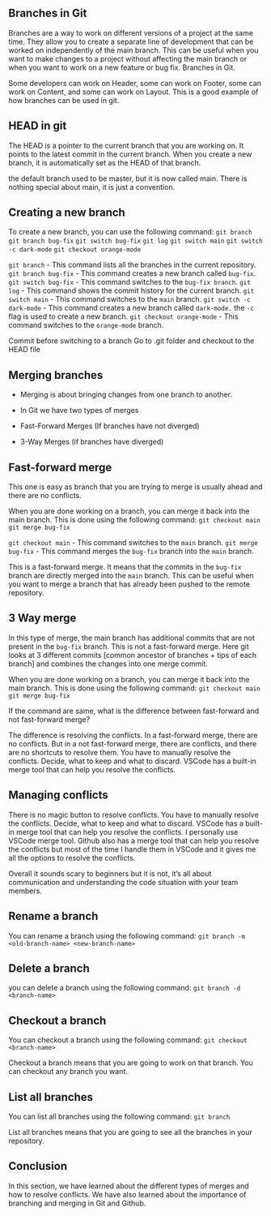 ## Branches in Git
Branches are a way to work on different versions of a project at the same time. They allow you to create a separate line of development that can be worked on independently of the main branch. This can be useful when you want to make changes to a project without affecting the main branch or when you want to work on a new feature or bug fix.
Branches in Git.


Some developers can work on Header, some can work on Footer, some can work on Content, and some can work on Layout. This is a good example of how branches can be used in git.

## HEAD in git
The HEAD is a pointer to the current branch that you are working on. It points to the latest commit in the current branch. When you create a new branch, it is automatically set as the HEAD of that branch.

the default branch used to be master, but it is now called main. There is nothing special about main, it is just a convention.

## Creating a new branch
To create a new branch, you can use the following command:
`git branch`
`git branch bug-fix`
`git switch bug-fix`
`git log`
`git switch main`
`git switch -c dark-mode`
`git checkout orange-mode`

`git branch` - This command lists all the branches in the current repository.
`git branch bug-fix` - This command creates a new branch called `bug-fix`.
`git switch bug-fix` - This command switches to the `bug-fix branch`.
`git log` - This command shows the commit history for the current branch.
`git switch main` - This command switches to the `main` branch.
`git switch -c dark-mode` - This command creates a new branch called `dark-mode.` the `-c` flag is used to create a new branch.
`git checkout orange-mode` - This command switches to the `orange-mode` branch.

Commit before switching to a branch
Go to .git folder and checkout to the HEAD file

## Merging branches
- Merging is about bringing changes from one branch to another.
- In Git we have two types of merges

- Fast-Forward Merges (If branches have not diverged)

- 3-Way Merges (if branches have diverged)

## Fast-forward merge
This one is easy as branch that you are trying to merge is usually ahead and there are no conflicts.

When you are done working on a branch, you can merge it back into the main branch. This is done using the following command:
`git checkout main`
`git merge bug-fix`


`git checkout main` - This command switches to the `main` branch.
`git merge bug-fix` - This command merges the `bug-fix` branch into the `main` branch.

This is a fast-forward merge. It means that the commits in the `bug-fix` branch are directly merged into the `main` branch. This can be useful when you want to merge a branch that has already been pushed to the remote repository.

## 3 Way merge
In this type of merge, the main branch has additional commits that are not present in the `bug-fix` branch. This is not a fast-forward merge. Here git looks at 3 different commits [common ancestor of branches + tips of each branch] and combines the changes into one merge commit.

When you are done working on a branch, you can merge it back into the main branch. This is done using the following command:
`git checkout main`
`git merge bug-fix`

If the command are same, what is the difference between fast-forward and not fast-forward merge?

The difference is resolving the conflicts. In a fast-forward merge, there are no conflicts. But in a not fast-forward merge, there are conflicts, and there are no shortcuts to resolve them. You have to manually resolve the conflicts. Decide, what to keep and what to discard. VSCode has a built-in merge tool that can help you resolve the conflicts.

## Managing conflicts
There is no magic button to resolve conflicts. You have to manually resolve the conflicts. Decide, what to keep and what to discard. VSCode has a built-in merge tool that can help you resolve the conflicts. I personally use VSCode merge tool. Github also has a merge tool that can help you resolve the conflicts but most of the time I handle them in VSCode and it gives me all the options to resolve the conflicts.

Overall it sounds scary to beginners but it is not, it’s all about communication and understanding the code situation with your team members.

## Rename a branch
You can rename a branch using the following command:
`git branch -m <old-branch-name> <new-branch-name>`

## Delete a branch
you can delete a branch using the following command:
`git branch -d <branch-name>`

## Checkout a branch
You can checkout a branch using the following command:
`git checkout <branch-name>`

Checkout a branch means that you are going to work on that branch. You can checkout any branch you want.

## List all branches
You can list all branches using the following command:
`git branch`

List all branches means that you are going to see all the branches in your repository.

## Conclusion
In this section, we have learned about the different types of merges and how to resolve conflicts. We have also learned about the importance of branching and merging in Git and Github.